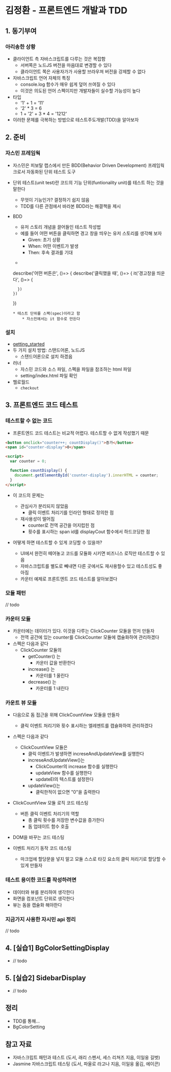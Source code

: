 # 김정환 - 프론트엔드 개발과 TDD

## 1. 동기부여

### 아리송한 상황

* 클라이언트 측 자바스크립트를 다루는 것은 복잡함
    * 서버쪽은 노드JS 버전을 마음대로 변경할 수 있다
    * 클라이언트 쪽은 사용자가가 사용할 브라우져 버전을 강제할 수 없다
* 자바스크립트 언어 자체의 특징
    * console.log 함수가 매우 쉽게 덮어 쓰여질 수 있다
    * 이것은 의도된 언어 스펙이지만 개발자들이 실수할 가능성이 높다
* 타입
    * '1' + 1 = '11'
    * '2' * 3 = 6
    * 1 + '2' + 3 * 4 = '1212'
* 이러한 문제를 극복하는 방법으로 테스트주도개발(TDD)을 알아보자

## 2. 준비

### 자스민 프레임웍

* 자스민은 피보탈 랩스에서 만든 BDD(Behavior Driven Development) 프레임웍크로서 자동화된 단위 테스트 도구
* 단위 테스트(unit test)란 코드의 기능 단위(funtionality unit)를 테스트 하는 것을 말한다
    * 무엇이 기능인가? 결정하기 쉽지 않음
    * TDD를 다른 관점에서 바라본 BDD라는 해결책을 제시
* BDD
    * 유저 스토리 개념을 끌어들인 테스트 작성법
    * 예를 들어 어떤 버튼을 클릭하면 경고 창을 띄우는 유저 스토리를 생각해 보자
        * Given: 초기 상황
        * When: 어떤 이벤트가 발생
        * Then: 후속 결과를 기대
    * ```js
    describe('어떤 버튼은', ()=> {
      describe('클릭했을 때', ()=> {
        it('경고창을 띄운다', ()=> {

        })
      })
    })
    ```
    * 테스트 단위를 스팩(spec)이라고 함
        * 자스민에서는 it 함수로 만든다

### 설치

* [getting_started](https://jasmine.github.io/pages/getting_started.html)
* 두 가지 설치 방법: 스탠드어론, 노드JS
    * 스탠드어론으로 설치 하겠음
* 러너
    * 자스민 코드와 소스 파일, 스펙을  파일을 참조하는 html 파일
    * setting/index.html 파일 확인
* 헬로월드
    * `checkout`

## 3. 프론트엔드 코드 테스트

### 테스트할 수 없는 코드

* 프론트엔드 코드 테스트는 비교적 어렵다. 테스트할 수 없게 작성했기 때문

```html
<button onclick="counter++; countDisplay()">증가</button>
<span id="counter-display">0</span>

<script>
  var counter = 0;

  function countDisplay() {
    document.getElementById('counter-display').innerHTML = counter;
  }
</script>
```

* 이 코드의 문제는
    * 관심사가 분리되지 않았음
        * 클릭 이벤트 처리기를 인라인 형태로 정의한 점
    * 재사용성이 떨어짐
        * counter로 전역 공간을 어지럽힌 점
        * 횟수를 표시하는 span id를 displayCout 함수에서 하드코딩한 점

* 어떻게 하면 테스트할 수 있게 코딩할 수 있을까?
    * UI에서 완전히 떼어놓고 코드를 모듈화 시키면 비즈니스 로직만 테스트할 수 있음
    * 자바스크립트를 별도로 빼내면 다른 곳에서도 재사용할수 있고 테스트성도 좋아짐
    * 카운터 예제로 프론트엔트 코드 테스트를 알아보겠다

### 모듈 패턴

// todo

### 카운터 모듈

* 카운터에는 데이터가 있다. 이것을 다루는 ClickCounter 모듈을 먼저 만들자
    * 전역 공간에 있는 counter를 ClickCounter 모듈에 캡슐화하여 관리하겠다
* 스펙은 다음과 같다
    * ClickCounter 모듈의
        * getCounter() 는
            * 카운터 값을 반환한다
        * increase() 는
            * 카운터를 1 올린다
        * decrease() 는
            * 카운터를 1 내린다

### 카운트 뷰 모듈

* 다음으로 돔 접근을 위해 ClickCountView 모듈을 만들자
    * 클릭 이벤트 처리기와 횟수 표시하는 엘레멘트를 캡슐화하여 관리하겠다
* 스펙은 다음과 같다
    * ClickCountView 모듈은
        * 클릭 이벤트가 발생하면 increseAndUpdateView를 실행한다
        * increseAndUpdateView()는
            * ClickCounter의 increase 함수를 실행한다
            * updateView 함수를 실행한다
            * updateEl의 텍스트를 설정한다
        * updateView()는
            * 클릭한적이 없으면 "0"을 출력한다

* ClickCountView 모듈 로직 코드 테스팅
    * 버튼 클릭 이벤트 처리기의 역할
        * 총 클릭 횟수를 저장한 변수값을 증가한다
        * 돔 업데이트 함수 호출
* DOM을 바꾸는 코드 테스팅
* 이벤트 처리기 동작 코드 테스팅
    * 마크업에 할당문을 넣지 말고 모듈 스스로 타깃 요소의 클릭 처리기로 할당할 수 있게 만들자

### 테스트 용이한 코드를 작성하려면

* 데이터와 뷰를 분리하여 생각한다
* 화면을 컴포넌트 단위로 생각한다
* 뷰는 돔을 캡슐화 해야한다

### 지금가지 사용한 자시민 api 정리

// todo


## 4. [실습1] BgColorSettingDisplay

* // todo

## 5. [실습2] SidebarDisplay

* // todo

## 정리

* TDD를 통해...
* BgColorSetting

## 참고 자료

* 자바스크립트 패턴과 테스트 (도서, 래리 스펜서, 세스 리쳐즈 지음, 이일웅 길벗)
* Jasmine 자바스크립트 테스팅 (도서, 파울로 라고나 지음, 이일웅 옮김, 에이콘)
